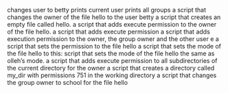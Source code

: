 changes user to betty
prints current user
prints all groups
a script that changes the owner of the file hello to the user betty
 a script that creates an empty file called hello.
a script that adds execute permission to the owner of the file hello.
a script that adds execute permission
a script that adds execution permission to the owner, the group owner and the other user
e a script that sets the permission to the file hello
 a script that sets the mode of the file hello to this:
 script that sets the mode of the file hello the same as olleh’s mode.
a script that adds execute permission to all subdirectories of the current directory for the owner
 a script that creates a directory called my_dir with permissions 751 in the working directory
a script that changes the group owner to school for the file hello 

